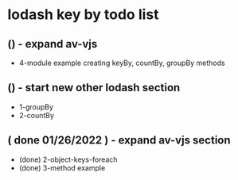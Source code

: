 # lodash key by todo list

## () - expand av-vjs
* 4-module example creating keyBy, countBy, groupBy methods

## () - start new other lodash section
* 1-groupBy
* 2-countBy

## ( done 01/26/2022 ) - expand av-vjs section
* (done) 2-object-keys-foreach
* (done) 3-method example

